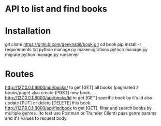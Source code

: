 # API to list and find books 

# Installation
git clone https://github.com/geeknabil/book.git
cd book
pip install -r requirements.txt
python manage.py makemigrations
python manage.py migrate
python manage.py runserver


# Routes
http://127.0.0.1:8000/api/books/  to get [GET] all books (paginated 2 books/page) also create [POST] new book.
http://127.0.0.1:8000/api/books/id  to get [GET] specific book by it's id also update [PUT] or delete [DELETE] this book. 
http://127.0.0.1:8000/api/findbook  to get [GET], filter and search books by multiple genres. (to test use Postman or Thunder Client) pass genre params and it's values to request body. 
